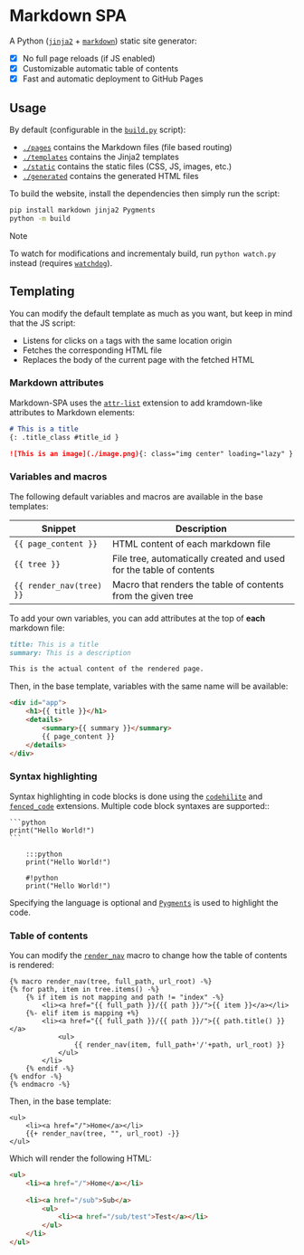 # Markdown SPA

A Python ([`jinja2`](https://pypi.org/project/Jinja2/) + [`markdown`](https://pypi.org/project/Markdown/)) static site generator:

- [x] No full page reloads (if JS enabled)
- [x] Customizable automatic table of contents
- [x] Fast and automatic deployment to GitHub Pages

## Usage

By default (configurable in the [`build.py`](./build.py) script):

- [`./pages`](./pages) contains the Markdown files (file based routing)
- [`./templates`](./templates) contains the Jinja2 templates
- [`./static`](./assets) contains the static files (CSS, JS, images, etc.)
- [`./generated`](./generated) contains the generated HTML files

To build the website, install the dependencies then simply run the script:
```bash
pip install markdown jinja2 Pygments
python -m build
```

> [!NOTE]
> To watch for modifications and incrementaly build, run `python watch.py` instead (requires [`watchdog`](https://pypi.org/project/watchdog/)).

## Templating

You can modify the default template as much as you want, but keep in mind that the JS script:

- Listens for clicks on `a` tags with the same location origin
- Fetches the corresponding HTML file
- Replaces the body of the current page with the fetched HTML

### Markdown attributes

Markdown-SPA uses the [`attr-list`](https://python-markdown.github.io/extensions/attr_list/) extension to add kramdown-like attributes to Markdown elements:
```md
# This is a title
{: .title_class #title_id }

![This is an image](./image.png){: class="img center" loading="lazy" }
```

### Variables and macros

The following default variables and macros are available in the base templates:

| Snippet                  | Description                                                         |
| ------------------------ | ------------------------------------------------------------------- |
| `{{ page_content }}`     | HTML content of each markdown file                                  |
| `{{ tree }}`             | File tree, automatically created and used for the table of contents |
| `{{ render_nav(tree) }}` | Macro that renders the table of contents from the given tree        |

To add your own variables, you can add attributes at the top of **each** markdown file:
```md
title: This is a title
summary: This is a description

This is the actual content of the rendered page.
```

Then, in the base template, variables with the same name will be available:
```html
<div id="app">
    <h1>{{ title }}</h1>
    <details>
        <summary>{{ summary }}</summary>
        {{ page_content }}
    </details>
</div>
```

### Syntax highlighting

Syntax highlighting in code blocks is done using the [`codehilite`](https://python-markdown.github.io/extensions/code_hilite/) and [`fenced_code`](https://python-markdown.github.io/extensions/fenced_code_blocks/) extensions. Multiple code block syntaxes are supported::
````
```python
print("Hello World!")
```

    :::python
    print("Hello World!")

    #!python
    print("Hello World!")
````

Specifying the language is optional and [`Pygments`](https://pygments.org/) is used to highlight the code.

### Table of contents

You can modify the [`render_nav`](./templates/macros.html) macro to change how the table of contents is rendered:
```jinja
{% macro render_nav(tree, full_path, url_root) -%}
{% for path, item in tree.items() -%}
    {% if item is not mapping and path != "index" -%}
        <li><a href="{{ full_path }}/{{ path }}/">{{ item }}</a></li>
    {%- elif item is mapping +%}
        <li><a href="{{ full_path }}/{{ path }}/">{{ path.title() }}</a>
            <ul>
                {{ render_nav(item, full_path+'/'+path, url_root) }}
            </ul>
        </li>
    {% endif -%}
{% endfor -%}
{% endmacro -%}
```

Then, in the base template:
```jinja
<ul>
    <li><a href="/">Home</a></li>
    {{+ render_nav(tree, "", url_root) -}}
</ul>
```

Which will render the following HTML:
```html
<ul>
    <li><a href="/">Home</a></li>
    
    <li><a href="/sub">Sub</a>
        <ul>
            <li><a href="/sub/test">Test</a></li>
        </ul>
    </li>
</ul>
```